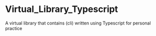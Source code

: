 # Virtual_Library_Typescript
A virtual library that contains (cli) written using Typescript for personal practice
